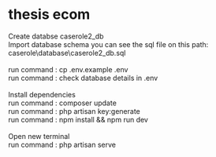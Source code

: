 # thesis ecom
Create databse caserole2_db <br>
Import database schema you can see the sql file on this path: caserole\database\caserole2_db.sql
 <br>
 <br>
run command : cp .env.example .env <br>
run command : check database details in .env <br>
 <br>
Install dependencies <br>
run command : composer update <br>
run command : php artisan key:generate <br>
run command : npm install && npm run dev <br>
 <br>
Open new terminal <br>
run command : php artisan serve
